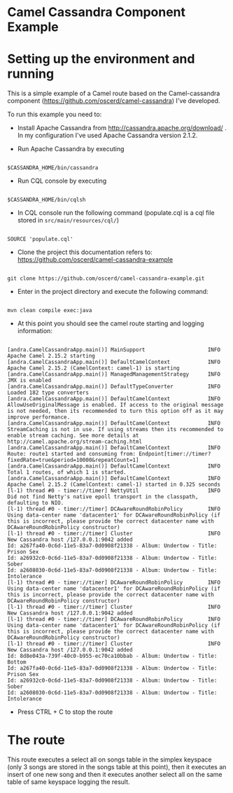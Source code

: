 # Camel Cassandra Component Example

# Setting up the environment and running

This is a simple example of a Camel route based on the Camel-cassandra component (https://github.com/oscerd/camel-cassandra) I've developed.

To run this example you need to:

- Install Apache Cassandra from http://cassandra.apache.org/download/ . In my configuration I've used Apache Cassandra version 2.1.2.

- Run Apache Cassandra by executing 

```shell

$CASSANDRA_HOME/bin/cassandra

```

- Run CQL console by executing 

```shell

$CASSANDRA_HOME/bin/cqlsh

```

- In CQL console run the following command (populate.cql is a cql file stored in `src/main/resources/cql/`)

```shell

SOURCE 'populate.cql'

```

- Clone the project this documentation refers to: https://github.com/oscerd/camel-cassandra-example

```shell

git clone https://github.com/oscerd/camel-cassandra-example.git

```

- Enter in the project directory and execute the following command:

```shell

mvn clean compile exec:java

```

- At this point you should see the camel route starting and logging information:

```shell

[andra.CamelCassandraApp.main()] MainSupport                    INFO  Apache Camel 2.15.2 starting
[andra.CamelCassandraApp.main()] DefaultCamelContext            INFO  Apache Camel 2.15.2 (CamelContext: camel-1) is starting
[andra.CamelCassandraApp.main()] ManagedManagementStrategy      INFO  JMX is enabled
[andra.CamelCassandraApp.main()] DefaultTypeConverter           INFO  Loaded 182 type converters
[andra.CamelCassandraApp.main()] DefaultCamelContext            INFO  AllowUseOriginalMessage is enabled. If access to the original message is not needed, then its recommended to turn this option off as it may improve performance.
[andra.CamelCassandraApp.main()] DefaultCamelContext            INFO  StreamCaching is not in use. If using streams then its recommended to enable stream caching. See more details at http://camel.apache.org/stream-caching.html
[andra.CamelCassandraApp.main()] DefaultCamelContext            INFO  Route: route1 started and consuming from: Endpoint[timer://timer?fixedRate=true&period=10000&repeatCount=1]
[andra.CamelCassandraApp.main()] DefaultCamelContext            INFO  Total 1 routes, of which 1 is started.
[andra.CamelCassandraApp.main()] DefaultCamelContext            INFO  Apache Camel 2.15.2 (CamelContext: camel-1) started in 0.325 seconds
[l-1) thread #0 - timer://timer] NettyUtil                      INFO  Did not find Netty's native epoll transport in the classpath, defaulting to NIO.
[l-1) thread #0 - timer://timer] DCAwareRoundRobinPolicy        INFO  Using data-center name 'datacenter1' for DCAwareRoundRobinPolicy (if this is incorrect, please provide the correct datacenter name with DCAwareRoundRobinPolicy constructor)
[l-1) thread #0 - timer://timer] Cluster                        INFO  New Cassandra host /127.0.0.1:9042 added
Id: a267fa40-0c6d-11e5-83a7-0d0908f21338 - Album: Undertow - Title: Prison Sex
Id: a26932c0-0c6d-11e5-83a7-0d0908f21338 - Album: Undertow - Title: Sober
Id: a2608030-0c6d-11e5-83a7-0d0908f21338 - Album: Undertow - Title: Intolerance
[l-1) thread #0 - timer://timer] DCAwareRoundRobinPolicy        INFO  Using data-center name 'datacenter1' for DCAwareRoundRobinPolicy (if this is incorrect, please provide the correct datacenter name with DCAwareRoundRobinPolicy constructor)
[l-1) thread #0 - timer://timer] Cluster                        INFO  New Cassandra host /127.0.0.1:9042 added
[l-1) thread #0 - timer://timer] DCAwareRoundRobinPolicy        INFO  Using data-center name 'datacenter1' for DCAwareRoundRobinPolicy (if this is incorrect, please provide the correct datacenter name with DCAwareRoundRobinPolicy constructor)
[l-1) thread #0 - timer://timer] Cluster                        INFO  New Cassandra host /127.0.0.1:9042 added
Id: 8d8e043a-739f-40c0-b955-ec70ca10bbab - Album: Undertow - Title: Bottom
Id: a267fa40-0c6d-11e5-83a7-0d0908f21338 - Album: Undertow - Title: Prison Sex
Id: a26932c0-0c6d-11e5-83a7-0d0908f21338 - Album: Undertow - Title: Sober
Id: a2608030-0c6d-11e5-83a7-0d0908f21338 - Album: Undertow - Title: Intolerance

```

- Press CTRL + C to stop the route

# The route

This route executes a select all on songs table in the simplex keyspace (only 3 songs are stored in the songs table at this point), then it executes an insert of one new song and then it executes another select all on the same table of same keyspace logging the result.
